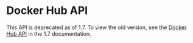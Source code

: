 <!--[metadata]>
+++
title = "Docker Hub API"
description = "API Documentation for the Docker Hub API"
keywords = ["API, Docker, index, REST, documentation, Docker Hub,  registry"]
[menu.engine]
parent = "smn_remoteapi"
weight = 99
+++
<![end-metadata]-->

# Docker Hub API

This API is deprecated as of 1.7. To view the old version, see the [Docker Hub API](docker-io_api.md) in the 1.7 documentation. 


